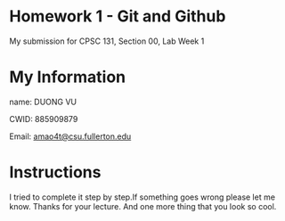 # Homework 1 - Git and Github

My submission for CPSC 131, Section 00, Lab Week 1

# My Information

name: DUONG VU

CWID: 885909879

Email: amao4t@csu.fullerton.edu

# Instructions

I tried to complete it step by step.If something goes wrong please let me know.
Thanks for your lecture. And one more thing that you look so cool.
